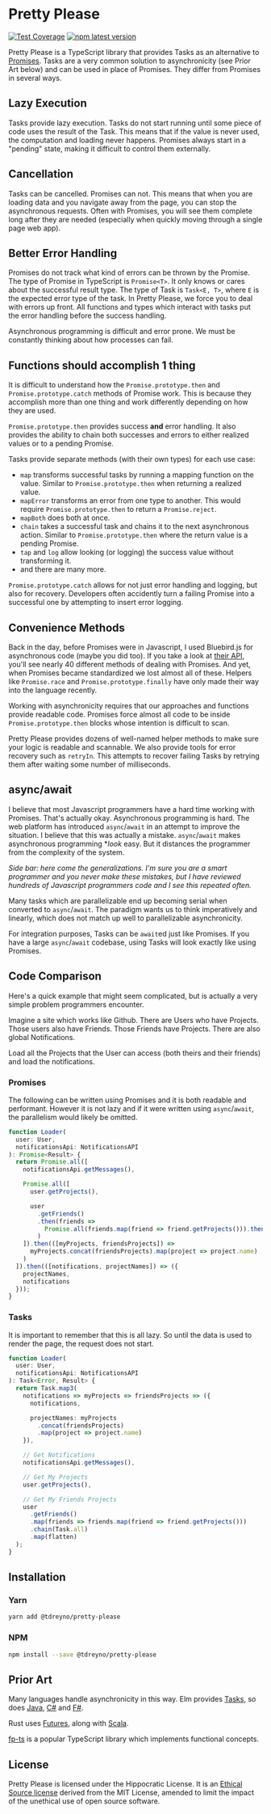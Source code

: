 # Pretty Please

[![Test Coverage](https://api.codeclimate.com/v1/badges/bade509a61c126d7f488/test_coverage)](https://codeclimate.com/github/tdreyno/pretty-please/test_coverage)
[![npm latest version](https://img.shields.io/npm/v/@tdreyno/pretty-please/latest.svg)](https://www.npmjs.com/package/@tdreyno/pretty-please)

Pretty Please is a TypeScript library that provides Tasks as an alternative to [Promises](https://developer.mozilla.org/en-US/docs/Web/JavaScript/Reference/Global_Objects/Promise). Tasks are a very common solution to asynchronicity (see Prior Art below) and can be used in place of Promises. They differ from Promises in several ways.

## Lazy Execution

Tasks provide lazy execution. Tasks do not start running until some piece of code uses the result of the Task. This means that if the value is never used, the computation and loading never happens. Promises always start in a "pending" state, making it difficult to control them externally.

## Cancellation

Tasks can be cancelled. Promises can not. This means that when you are loading data and you navigate away from the page, you can stop the asynchronous requests. Often with Promises, you will see them complete long after they are needed (especially when quickly moving through a single page web app).

## Better Error Handling

Promises do not track what kind of errors can be thrown by the Promise. The type of Promise in TypeScript is `Promise<T>`. It only knows or cares about the successful result type. The type of Task is `Task<E, T>`, where `E` is the expected error type of the task. In Pretty Please, we force you to deal with errors up front. All functions and types which interact with tasks put the error handling before the success handling.

Asynchronous programming is difficult and error prone. We must be constantly thinking about how processes can fail.

## Functions should accomplish 1 thing

It is difficult to understand how the `Promise.prototype.then` and `Promise.prototype.catch` methods of Promise work. This is because they accomplish more than one thing and work differently depending on how they are used.

`Promise.prototype.then` provides success **and** error handling. It also provides the ability to chain both successes and errors to either realized values or to a pending Promise.

Tasks provide separate methods (with their own types) for each use case:

- `map` transforms successful tasks by running a mapping function on the value. Similar to `Promise.prototype.then` when returning a realized value.
- `mapError` transforms an error from one type to another. This would require `Promise.prototype.then` to return a `Promise.reject`.
- `mapBoth` does both at once.
- `chain` takes a successful task and chains it to the next asynchronous action. Similar to `Promise.prototype.then` where the return value is a pending Promise.
- `tap` and `log` allow looking (or logging) the success value without transforming it.
- and there are many more.

`Promise.prototype.catch` allows for not just error handling and logging, but also for recovery. Developers often accidently turn a failing Promise into a successful one by attempting to insert error logging.

## Convenience Methods

Back in the day, before Promises were in Javascript, I used Bluebird.js for asynchronous code (maybe you did too). If you take a look at [their API](http://bluebirdjs.com/docs/api-reference.html), you'll see nearly 40 different methods of dealing with Promises. And yet, when Promises became standardized we lost almost all of these. Helpers like `Promise.race` and `Promise.prototype.finally` have only made their way into the language recently.

Working with asynchronicity requires that our approaches and functions provide readable code. Promises force almost all code to be inside `Promise.prototype.then` blocks whose intention is difficult to scan.

Pretty Please provides dozens of well-named helper methods to make sure your logic is readable and scannable. We also provide tools for error recovery such as `retryIn`. This attempts to recover failing Tasks by retrying them after waiting some number of milliseconds.

## async/await

I believe that most Javascript programmers have a hard time working with Promises. That's actually okay. Asynchronous programming is hard. The web platform has introduced `async`/`await` in an attempt to improve the situation. I believe that this was actually a mistake. `async`/`await` makes asynchronous programming \*_look_ easy. But it distances the programmer from the complexity of the system.

_Side bar: here come the generalizations. I'm sure you are a smart programmer and you never make these mistakes, but I have reviewed hundreds of Javascript programmers code and I see this repeated often._

Many tasks which are parallelizable end up becoming serial when converted to `async`/`await`. The paradigm wants us to think imperatively and linearly, which does not match up well to parallelizable asynchronicity.

For integration purposes, Tasks can be `await`ed just like Promises. If you have a large `async`/`await` codebase, using Tasks will look exactly like using Promises.

## Code Comparison

Here's a quick example that might seem complicated, but is actually a very simple problem programmers encounter.

Imagine a site which works like Github. There are Users who have Projects. Those users also have Friends. Those Friends have Projects. There are also global Notifications.

Load all the Projects that the User can access (both theirs and their friends) and load the notifications.

### Promises

The following can be written using Promises and it is both readable and performant. However it is not lazy and if it were written using `async`/`await`, the parallelism would likely be omitted.

```typescript
function Loader(
  user: User,
  notificationsApi: NotificationsAPI
): Promise<Result> {
  return Promise.all([
    notificationsApi.getMessages(),

    Promise.all([
      user.getProjects(),

      user
        .getFriends()
        .then(friends =>
          Promise.all(friends.map(friend => friend.getProjects())).then(flatten)
        )
    ]).then(([myProjects, friendsProjects]) =>
      myProjects.concat(friendsProjects).map(project => project.name)
    )
  ]).then(([notifications, projectNames]) => ({
    projectNames,
    notifications
  }));
}
```

### Tasks

It is important to remember that this is all lazy. So until the data is used to render the page, the request does not start.

```typescript
function Loader(
  user: User,
  notificationsApi: NotificationsAPI
): Task<Error, Result> {
  return Task.map3(
    notifications => myProjects => friendsProjects => ({
      notifications,

      projectNames: myProjects
        .concat(friendsProjects)
        .map(project => project.name)
    }),

    // Get Notifications
    notificationsApi.getMessages(),

    // Get My Projects
    user.getProjects(),

    // Get My Friends Projects
    user
      .getFriends()
      .map(friends => friends.map(friend => friend.getProjects()))
      .chain(Task.all)
      .map(flatten)
  );
}
```

## Installation

### Yarn

```sh
yarn add @tdreyno/pretty-please
```

### NPM

```sh
npm install --save @tdreyno/pretty-please
```

## Prior Art

Many languages handle asynchronicity in this way. Elm provides [Tasks](https://package.elm-lang.org/packages/elm/core/latest/Task), so does [Java](https://docs.oracle.com/javase/7/docs/api/java/util/concurrent/Future.html), [C#](https://docs.microsoft.com/en-us/cpp/parallel/concrt/walkthrough-implementing-futures) and [F#](https://medium.com/@dagbrattli/asynchronicity-in-f-eb4c952f0035).

Rust uses [Futures](https://docs.rs/futures), along with [Scala](https://docs.scala-lang.org/overviews/core/futures.html).

[fp-ts](https://github.com/gcanti/fp-ts/blob/master/src/Task.ts) is a popular TypeScript library which implements functional concepts.

## License

Pretty Please is licensed under the Hippocratic License. It is an [Ethical Source license](https://ethicalsource.dev) derived from the MIT License, amended to limit the impact of the unethical use of open source software.
